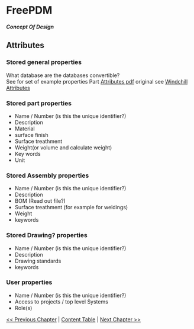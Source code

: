 # FreePDM
***Concept Of Design***

## Attributes

### Stored general properties
What database are the databases convertible?  
See for set of example properties Part [Attributes pdf](PartAttributes.pdf) original see [Windchill Attributes](https://support.ptc.com/help/windchill/wc110_hc/whc_en/index.html#page/Windchill_Help_Center%2FPMPartAttributesRef.html)

### Stored part properties

- Name / Number (is this the unique identifier?)
- Description
- Material
- surface finish
- Surface treathment
- Weight(or volume and calculate weight)
- Key words
- Unit

### Stored Assembly properties

- Name / Number (is this the unique identifier?)
- Description
- BOM (Read out file?)
- Surface treathment (for example for weldings)
- Weight
- keywords

### Stored Drawing? properties

- Name / Number (is this the unique identifier?)
- Description
- Drawing standards
- keywords

### User properties
- Name / Number (is this the unique identifier?)
- Access to projects / top level Systems
- Role(s)

[<< Previous Chapter](FreePDM_DesignDecisions.md) | [Content Table](FreePDM_CoD.md) | [Next Chapter >>](FreePDM_Requirements.md)
